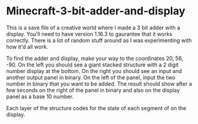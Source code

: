 # Minecraft-3-bit-adder-and-display
This is a save file of a creative world where I made a 3 bit adder with a display. You'll need to have version 1.16.3 to gaurantee that it works correctly.
There is a lot of random stuff around as I was experimenting with how it'd all work.

To find the adder and display, make your way to the coordinates 20, 56, -90. On the left you should see a giant stacked structure with a 2 digit number display at the bottom.
On the right you should see an input and another output panel in binary. On the left of the panel, input the two number in binary that you want to be added.
The result should show after a few seconds on the right of the panel in binary and also on the display panel as a base 10 number.

Each layer of the structure codes for the state of each segment of on the display. 

